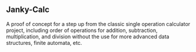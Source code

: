## Janky-Calc

A proof of concept for a step up from the classic single operation calculator project, including
order of operations for addition, subtraction, multiplication, and division without the use
for more advanced data structures, finite automata, etc.
